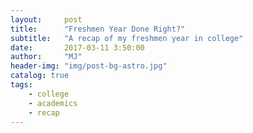 ```yaml
---
layout:     post
title:      "Freshmen Year Done Right?"
subtitle:   "A recap of my freshmen year in college"
date:       2017-03-11 3:50:00
author:     "MJ"
header-img: "img/post-bg-astro.jpg"
catalog: true
tags:
    - college
    - academics
    - recap
---
```

